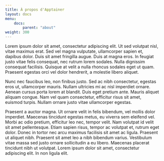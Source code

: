 ```yaml
---
title: À propos d'Apptainer
layout: docs
menu:
    docs:
        parent: "about"
weight: 300
---
```


Lorem ipsum dolor sit amet, consectetur adipiscing elit. Ut sed volutpat nisl, vitae maximus erat. Sed vel magna vulputate, ullamcorper sapien et, dapibus dolor. Duis sit amet fringilla augue. Duis at magna eros. In feugiat justo vitae felis consequat, nec rutrum lorem sodales. Nulla dignissim consequat facilisis. Quisque at velit a nulla rhoncus sodales eget ut quam. Praesent egestas orci vel dolor hendrerit, a molestie libero aliquet.

Nunc nec faucibus leo, non finibus justo. Sed ac nibh consectetur, egestas eros ut, ullamcorper mauris. Nullam ultricies mi ac nisl imperdiet ornare. Aenean cursus porta lorem at blandit. Duis eget pretium ante. Mauris aliquet aliquam congue. Nam vel quam consectetur, efficitur risus sit amet, euismod turpis. Nullam ornare justo vitae ullamcorper egestas.

Praesent a auctor magna. Ut ornare velit in felis bibendum, vel mollis dolor imperdiet. Maecenas tincidunt egestas metus, eu viverra sem eleifend vel. Morbi ac odio pretium, efficitur leo nec, tempor velit. Nam volutpat id velit sit amet pellentesque. Etiam sapien risus, tempor ac volutpat et, rutrum eget dolor. Donec in tortor nec arcu maximus facilisis sit amet ac ligula. Praesent ut aliquet nibh. Praesent sit amet leo a nibh bibendum varius. Vestibulum vitae massa sed justo ornare sollicitudin a eu libero. Maecenas placerat tincidunt nibh ut volutpat. Lorem ipsum dolor sit amet, consectetur adipiscing elit. In non ligula elit.